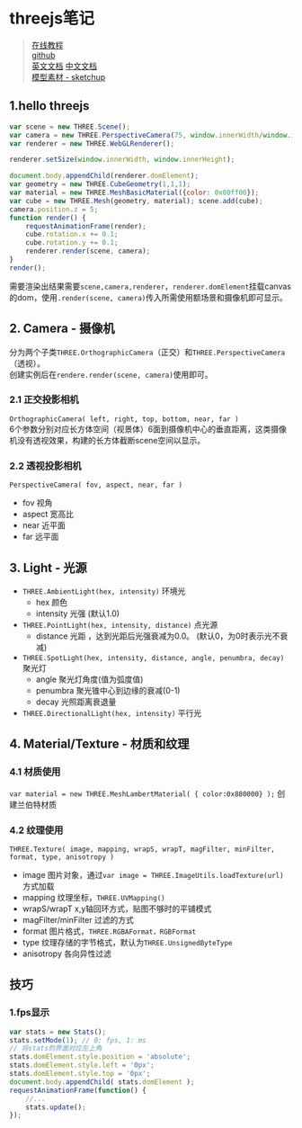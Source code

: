 # threejs笔记
> [在线教程](http://www.hewebgl.com/article/articledir/1)  
> [github](https://github.com/mrdoob/three.js/tree/master)  
> [英文文档](https://threejs.org/docs/) [中文文档](http://techbrood.com/threejs/docs/)  
> [模型素材 - sketchup](http://sketchup.google.com/3dwarehouse/)  

## 1.hello threejs
```js
var scene = new THREE.Scene();
var camera = new THREE.PerspectiveCamera(75, window.innerWidth/window.innerHeight, 0.1, 1000);
var renderer = new THREE.WebGLRenderer();

renderer.setSize(window.innerWidth, window.innerHeight);

document.body.appendChild(renderer.domElement);
var geometry = new THREE.CubeGeometry(1,1,1);
var material = new THREE.MeshBasicMaterial({color: 0x00ff00});
var cube = new THREE.Mesh(geometry, material); scene.add(cube);
camera.position.z = 5;
function render() {
    requestAnimationFrame(render);
    cube.rotation.x += 0.1;
    cube.rotation.y += 0.1;
    renderer.render(scene, camera);
}
render();
```
需要渲染出结果需要`scene,camera,renderer`，`renderer.domElement`挂载canvas的dom，使用`.render(scene, camera)`传入所需使用额场景和摄像机即可显示。  

## 2. Camera - 摄像机
分为两个子类`THREE.OrthographicCamera`（正交）和`THREE.PerspectiveCamera`（透视）。  
创建实例后在`rendere.render(scene, camera)`使用即可。  
### 2.1 正交投影相机
`OrthographicCamera( left, right, top, bottom, near, far )`  
6个参数分别对应长方体空间（视景体）6面到摄像机中心的垂直距离，这类摄像机没有透视效果，构建的长方体截断scene空间以显示。  

### 2.2 透视投影相机
`PerspectiveCamera( fov, aspect, near, far )`  
+ fov 视角  
+ aspect 宽高比  
+ near 近平面  
+ far 远平面  

## 3. Light - 光源
+ `THREE.AmbientLight(hex, intensity)` 环境光  
    + hex 颜色 
    + intensity 光强 (默认1.0)   
+ `THREE.PointLight(hex, intensity, distance)` 点光源
    + distance 光距 ，达到光距后光强衰减为0.0。 (默认0，为0时表示光不衰减)  
+ `THREE.SpotLight(hex, intensity, distance, angle, penumbra, decay)` 聚光灯  
    + angle 聚光灯角度(值为弧度值)  
    + penumbra 聚光锥中心到边缘的衰减(0-1)  
    + decay 光照距离衰退量  
+ `THREE.DirectionalLight(hex, intensity)` 平行光

## 4. Material/Texture - 材质和纹理  
### 4.1 材质使用
`var material = new THREE.MeshLambertMaterial( { color:0x880000} );` 创建兰伯特材质  

### 4.2 纹理使用
`THREE.Texture( image, mapping, wrapS, wrapT, magFilter, minFilter, format, type, anisotropy )`  
+ image 图片对象，通过`var image = THREE.ImageUtils.loadTexture(url)` 方式加载  
+ mapping 纹理坐标，`THREE.UVMapping()`  
+ wrapS/wrapT x,y轴回环方式，贴图不够时的平铺模式  
+ magFilter/minFilter 过滤的方式  
+ format 图片格式，`THREE.RGBAFormat，RGBFormat`  
+ type 纹理存储的字节格式，默认为`THREE.UnsignedByteType`  
+ anisotropy 各向异性过滤


## 技巧
### 1.fps显示
```js
var stats = new Stats();
stats.setMode(1); // 0: fps, 1: ms
// 将stats的界面对应左上角
stats.domElement.style.position = 'absolute';
stats.domElement.style.left = '0px';
stats.domElement.style.top = '0px';
document.body.appendChild( stats.domElement );
requestAnimationFrame(function() {
    //...
    stats.update();
});
```